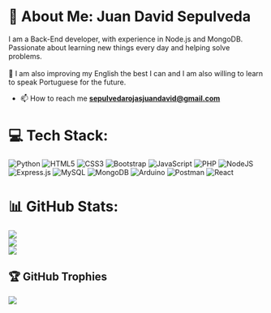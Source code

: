 # 💫 About Me: Juan David Sepulveda
I am a Back-End developer, with experience in Node.js and MongoDB. Passionate about learning new things every day and helping solve problems.<br><br>🌱 I am also improving my English the best I can and I am also willing to learn to speak Portuguese for the future.

- 📫 How to reach me ****sepulvedarojasjuandavid@gmail.com****

# 💻 Tech Stack:
![Python](https://img.shields.io/badge/python-3670A0?style=for-the-badge&logo=python&logoColor=ffdd54) ![HTML5](https://img.shields.io/badge/html5-%23E34F26.svg?style=for-the-badge&logo=html5&logoColor=white) ![CSS3](https://img.shields.io/badge/css3-%231572B6.svg?style=for-the-badge&logo=css3&logoColor=white) ![Bootstrap](https://img.shields.io/badge/bootstrap-%23563D7C.svg?style=for-the-badge&logo=bootstrap&logoColor=white) ![JavaScript](https://img.shields.io/badge/javascript-%23323330.svg?style=for-the-badge&logo=javascript&logoColor=%23F7DF1E) ![PHP](https://img.shields.io/badge/php-%23777BB4.svg?style=for-the-badge&logo=php&logoColor=white) ![NodeJS](https://img.shields.io/badge/node.js-6DA55F?style=for-the-badge&logo=node.js&logoColor=white) ![Express.js](https://img.shields.io/badge/express.js-%23404d59.svg?style=for-the-badge&logo=express&logoColor=%2361DAFB) ![MySQL](https://img.shields.io/badge/mysql-%2300f.svg?style=for-the-badge&logo=mysql&logoColor=white) ![MongoDB](https://img.shields.io/badge/MongoDB-%234ea94b.svg?style=for-the-badge&logo=mongodb&logoColor=white) ![Arduino](https://img.shields.io/badge/-Arduino-00979D?style=for-the-badge&logo=Arduino&logoColor=white) ![Postman](https://img.shields.io/badge/Postman-FF6C37?style=for-the-badge&logo=postman&logoColor=white) ![React](https://img.shields.io/badge/React-FF6C37?style=for-the-badge&logo=react&logoColor=white)

# 📊 GitHub Stats:
![](https://github-readme-stats.vercel.app/api?username=sepulveda272&theme=dark&hide_border=false&include_all_commits=false&count_private=false)<br/>
![](https://github-readme-streak-stats.herokuapp.com/?user=sepulveda272&theme=dark&hide_border=false)<br/>
![](https://github-readme-stats.vercel.app/api/top-langs/?username=sepulveda272&theme=dark&hide_border=false&include_all_commits=false&count_private=false&layout=compact)

## 🏆 GitHub Trophies
![](https://github-profile-trophy.vercel.app/?username=sepulveda272&theme=flat&no-frame=false&no-bg=false&margin-w=4)

